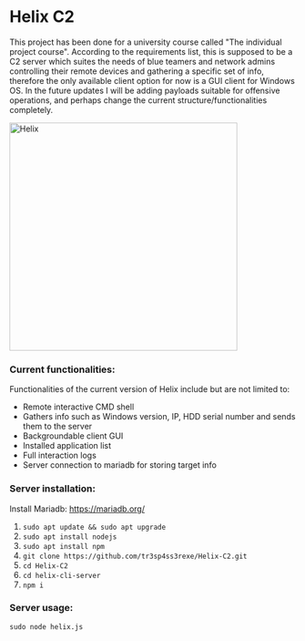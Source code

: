 # Helix C2
This project has been done for a university course called "The individual project course". According to the requirements list, this is supposed to be a C2 server which suites the needs of blue teamers and network admins controlling their remote devices and gathering a specific set of info, therefore the only available client option for now is a GUI client for Windows OS. In the future updates I will be adding payloads suitable for offensive operations, and perhaps change the current structure/functionalities completely.

<img src="https://github.com/user-attachments/assets/7e9b8275-d2ab-4034-87b2-7c909cda4235" alt="Helix" width="400"/>

### Current functionalities:

Functionalities of the current version of Helix include but are not limited to:
* Remote interactive CMD shell
* Gathers info such as Windows version, IP, HDD serial number and sends them to the server
* Backgroundable client GUI
* Installed application list
* Full interaction logs
* Server connection to mariadb for storing target info

### Server installation:

Install Mariadb: https://mariadb.org/
1) ``` sudo apt update && sudo apt upgrade ```
2) ``` sudo apt install nodejs ```
3) ``` sudo apt install npm ```
4) ``` git clone https://github.com/tr3sp4ss3rexe/Helix-C2.git ```
5) ``` cd Helix-C2 ```
6) ``` cd helix-cli-server ```
7) ``` npm i ```

### Server usage:

 ``` sudo node helix.js ```
